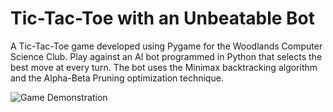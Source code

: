 ﻿# Tic-Tac-Toe with an Unbeatable Bot
 
 A Tic-Tac-Toe game developed using Pygame for the Woodlands Computer Science Club.
 Play against an AI bot programmed in Python that selects the best move at every turn.
 The bot uses the Minimax backtracking algorithm and the Alpha-Beta Pruning optimization technique.


![Game Demonstration](https://media1.giphy.com/media/vx5tJfs9zmM2U41Tht/giphy.gif?cid=790b7611f8267f558d3960de91ef45e134ddfe9513bf1ef2&rid=giphy.gif)
